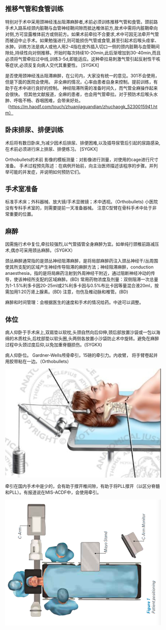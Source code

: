 ## 推移气管和食管训练
特别对于术中采用颈神经浅丛阻滞麻醉者,术前必须训练推移气管和食管。颈前路手术入路系经颈内脏鞘与血管神经鞘间隙而抵达椎体前方,故术中需将内脏鞘牵向对侧,方可显露椎体前方或侧前方。如果术前牵拉不合要求,术中可因无法牵开气管而被迫中止手术。如果勉强进行,则可能损伤气管或食管,甚至引起术后喉头痉挛、水肿。训练方法是病人或他人用2-4指在皮外插入切口一侧的颈内脏鞘与血管鞘间隙处,持续性向对侧推移。开始时每次持续10-20min,此后渐增加到30-40min,而且必须将气管牵拉过中线,训练3-5d,即能适应。这种牵拉易刺激气管引起反射性干咳等症状,必须反复向病人交代其重要性。 [SYGKX]

是否使用颈神经浅丛阻滞麻醉，在公司内，大家没有统一的意见。301不会使用，但是下面的医院会使用。
非全麻的情况，心率由患者自身来控制。提前训练，有助于在术中进行良好的控制。
神经阻滞所需的准备时间久，而气管全麻操作起来会很快。
但其他文献报道，全麻的患者，也会用气管牵拉。对于预防术后喉头水肿、呼吸不畅、吞咽困难，会带来好处。（https://m.haodf.com/touch/zhuanjiaguandian/zhuchaogk_5230015941.htm）

## 卧床排尿、排便训练
术后将有数日卧床,为减少因术后排尿、排便困难,以及插导尿管后引起的尿路感染,在术前必须进行床上排尿、排便练习。  [SYGKX]

Orthobullets的术前
影像的模板测量：对影像进行测量，对使用的cage进行尺寸准备。
手术过程预先陈述：在病例开始前，向主治医师描述该程序的步骤。并列举可能的并发症，并说明如何预防它们。

## 手术室准备
标准手术床；外科器械、放大镜/手术显微镜；术中透视。（Orthobullets)
小医院没有专科手术室的，则需要提前一天准备器械。
注意C型臂在骨科手术中处于非常重要的位置。


## 麻醉
因需施行术中复位,牵拉较强烈,以气管插管全身麻醉为宜。如单纯行颈椎前路减压术,偶亦可采用颈丛麻醉。（SYGKX） 

颈丛麻醉通常指的是颈丛神经阻滞麻醉，是将局部麻醉药注入颈丛神经干/丛周围使其所支配的区域产生神经传导阻滞的麻醉方法；神经阻滞麻醉，conduction anaesthesia，指的是将局麻药注射到外周神经干附近，通过阻断神经冲动的传导，使该神经所支配的区域麻醉。(BD)
常用药物浓度及剂量：双侧阻滞一次总量为1-1.5%利多卡因20-25ml或2%利多卡因与0.5%布比卡因等量混合液20ml，按需加用1:20万肾上腺素。(BD)
注意，勿伤及椎动脉和椎管。(BD)

 麻醉和时间管理：会根据医生的速度和手术的情况给药。中途可以调整。

## 体位
病人仰卧于手术床上,双肩垫以软枕,头颈自然向后仰伸,颈后部放置沙袋或一包以海绵的木质枕头,后枕部垫以软头圈,头两侧各放置小沙袋防止术中旋转。避免在麻醉过程中头颈过度后仰,以免加重脊髓损伤。(SYGKX)

病人仰卧位。 Gardner-Wells颅骨牵引，15磅的牵引力。内收臂， 将手臂卷起并用胶带粘在一边。（Orthobullets）

![](https://github.com/retire2053/SurgeryEndToEnd/blob/main/resources/acdf-17.png)

牵引在国内手术中是少的，会有助于撑开椎间隙，有助于将PLL撑开（以区分脊髓和PLL）。有报道说在MIS-ACDF中，会使用牵引。

![](https://github.com/retire2053/SurgeryEndToEnd/blob/main/resources/acdf-18.png)




